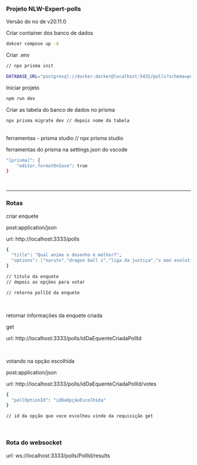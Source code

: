 ### Projeto NLW-Expert-polls

Versão do no de v20.11.0

Criar container dos banco de dados
```bash
dokcer compose up -d
``` 
Criar .env
```bash
// npx prisma init

DATABASE_URL="postgresql://docker:docker@localhost:5432/polls?schema=public"
```

Iniciar projeto
```zsh
npm run dev
```

Criar as tabela do banco de dados no prisma
```bash
npx prisma migrate dev // depois nome da tabela
```
<br />
ferramentas
 - prisma studio // npx prisma studio 

<br />

ferramentas do prisma na settings.json do vscode
```bash
"[prisma]": {
    "editor.formatOnSave": true
}
```

<br />
<hr />

### Rotas
criar enquete

post:application/json

url: http://localhost:3333/polls

```bash
{
  "title": "Qual anime o desenho é melhor?",
  "options": ["naruto","dragon ball z","liga da justiça","x man evolution"]
}

// titulo da enquete
// depois as opções para votar

// retorna pollId da enquete
```
<br />

retornar informações da enquete criada

get

url: http://localhost:3333/polls/idDaEquenteCriadaPollId


<br />

votando na opção escolhida

post:application/json

url: http://localhost:3333/polls/idDaEquenteCriadaPollId/votes

```bash
{
  "pollOptionId": "idDaOpçãoEscolhida"
}

// id da opção que voce escolheu vindo da requisição get
```
<br />

### Rota do websocket

url: ws://localhost:3333/polls/PollId/results 
